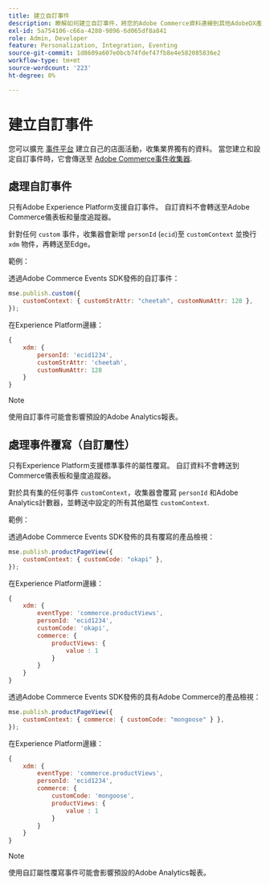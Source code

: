 ```yaml
---
title: 建立自訂事件
description: 瞭解如何建立自訂事件，將您的Adobe Commerce資料連線到其他AdobeDX產品。
exl-id: 5a754106-c66a-4280-9896-6d065df8a841
role: Admin, Developer
feature: Personalization, Integration, Eventing
source-git-commit: 1d8609a607e0bcb74fdef47fb8e4e582085836e2
workflow-type: tm+mt
source-wordcount: '223'
ht-degree: 0%

---
```


# 建立自訂事件

您可以擴充 [事件平台](events.md) 建立自己的店面活動，收集業界獨有的資料。 當您建立和設定自訂事件時，它會傳送至 [Adobe Commerce事件收集器](https://github.com/adobe/commerce-events/tree/main/packages/commerce-events-collectors).

## 處理自訂事件

只有Adobe Experience Platform支援自訂事件。 自訂資料不會轉送至Adobe Commerce儀表板和量度追蹤器。

針對任何 `custom` 事件，收集器會新增 `personId` (`ecid`)至 `customContext` 並換行 `xdm` 物件，再轉送至Edge。

範例：

透過Adobe Commerce Events SDK發佈的自訂事件：

```javascript
mse.publish.custom({
    customContext: { customStrAttr: "cheetah", customNumAttr: 128 },
});
```

在Experience Platform邊緣：

```javascript
{
    xdm: {
        personId: 'ecid1234',
        customStrAttr: 'cheetah',
        customNumAttr: 128
    }
}
```

>[!NOTE]
>
> 使用自訂事件可能會影響預設的Adobe Analytics報表。

## 處理事件覆寫（自訂屬性）

只有Experience Platform支援標準事件的屬性覆寫。 自訂資料不會轉送到Commerce儀表板和量度追蹤器。

對於具有集的任何事件 `customContext`，收集器會覆寫 `personId` 和Adobe Analytics計數器，並轉送中設定的所有其他屬性 `customContext`.

範例：

透過Adobe Commerce Events SDK發佈的具有覆寫的產品檢視：

```javascript
mse.publish.productPageView({
    customContext: { customCode: "okapi" },
});
```

在Experience Platform邊緣：

```javascript
{
    xdm: {
        eventType: 'commerce.productViews',
        personId: 'ecid1234',
        customCode: 'okapi',
        commerce: {
            productViews: {
                value : 1
            }
        }
    }
}
```

透過Adobe Commerce Events SDK發佈的具有Adobe Commerce的產品檢視：

```javascript
mse.publish.productPageView({
    customContext: { commerce: { customCode: "mongoose" } },
});
```

在Experience Platform邊緣：

```javascript
{
    xdm: {
        eventType: 'commerce.productViews',
        personId: 'ecid1234',
        commerce: {
            customCode: 'mongoose',
            productViews: {
                value : 1
            }
        }
    }
}
```

>[!NOTE]
>
> 使用自訂屬性覆寫事件可能會影響預設的Adobe Analytics報表。
